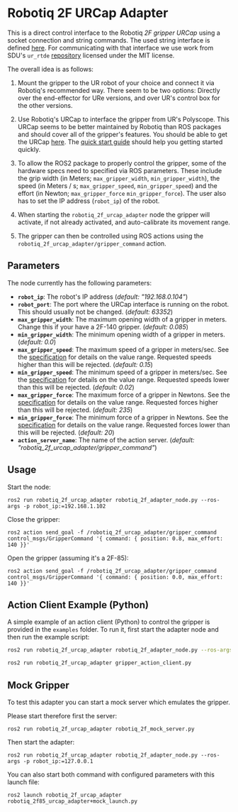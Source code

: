 # Robotiq 2F URCap Adapter

This is a direct control interface to the Robotiq *2F gripper URCap* using a socket connection and string commands.
The used string interface is defined
[here](https://dof.robotiq.com/discussion/2420/control-robotiq-gripper-mounted-on-ur-robot-via-socket-communication-python).
For communicating with that interface we use work from SDU's `ur_rtde`
[repository](https://gitlab.com/sdurobotics/ur_rtde/blob/master/doc/_static/robotiq_gripper.py)
licensed under the MIT license.

The overall idea is as follows:

1) Mount the gripper to the UR robot of your choice and connect it via
Robotiq's recommended way. There seem to be two options: Directly over the
end-effector for URe versions, and over UR's control box for the other
versions.

2) Use Robotiq's URCap to interface the gripper from UR's Polyscope. This
URCap seems to be better maintained by Robotiq than ROS packages and should cover all of the
gripper's features. You should be able to get the URCap
[here](https://robotiq.com/products/2f85-140-adaptive-robot-gripper?ref=nav_product_new_button). The
[quick start
guide](https://blog.robotiq.com/hubfs/Support%20Documents/QSG/Quick_start_2Finger_e-Series_nocropmarks_EN.pdf)
should help you getting started quickly.

3) To allow the ROS2 package to properly control the gripper, some of the hardware specs need to specified via ROS parameters.
These include the grip width (in Meters; `max_gripper_width`, `min_gripper_width`), the speed (in Meters / s; `max_gripper_speed`, `min_gripper_speed`) and the effort (in Newton; `max_gripper_force` `min_gripper_force`).
The user also has to set the IP address (`robot_ip`) of the robot.

4) When starting the `robotiq_2f_urcap_adapter` node the gripper will activate, if not already activated, and auto-calibrate its movement range.

5) The gripper can then be controlled using ROS actions using the `robotiq_2f_urcap_adapter/gripper_command` action.

## Parameters
The node currently has the following parameters:

- **`robot_ip`**:
  The robot's IP address
  (*default: "192.168.0.104"*)
- **`robot_port`**:
  The port where the URCap interface is running on the robot. This should usually not be changed.
  (*default: 63352*)
- **`max_gripper_width`**:
  The maximum opening width of a gripper in meters. Change this if your have a 2F-140 gripper.
  (*default: 0.085*)
- **`min_gripper_width`**:
  The minimum opening width of a gripper in meters.
  (*default: 0.0*)
- **`max_gripper_speed`**:
  The maximum speed of a gripper in meters/sec. See the
  [specification](https://robotiq.com/products/2f85-140-adaptive-robot-gripper?ref=nav_product_new_button)
  for details on the value range. Requested speeds higher than this will be rejected.
  (*default: 0.15*)
- **`min_gripper_speed`**:
  The minimum speed of a gripper in meters/sec. See the
  [specification](https://robotiq.com/products/2f85-140-adaptive-robot-gripper?ref=nav_product_new_button)
  for details on the value range. Requested speeds lower than this will be rejected.
  (*default: 0.02*)
- **`max_gripper_force`**:
  The maximum force of a gripper in Newtons. See the
  [specification](https://robotiq.com/products/2f85-140-adaptive-robot-gripper?ref=nav_product_new_button)
  for details on the value range. Requested forces higher than this will be rejected.
  (*default: 235*)
- **`min_gripper_force`**:
  The minimum force of a gripper in Newtons. See the
  [specification](https://robotiq.com/products/2f85-140-adaptive-robot-gripper?ref=nav_product_new_button)
  for details on the value range. Requested forces lower than this will be rejected.
  (*default: 20*)
- **`action_server_name`**:
  The name of the action server.
  (*default: "robotiq_2f_urcap_adapter/gripper_command"*)

## Usage
Start the node:

```
ros2 run robotiq_2f_urcap_adapter robotiq_2f_adapter_node.py --ros-args -p robot_ip:=192.168.1.102
```

Close the gripper:
```
ros2 action send_goal -f /robotiq_2f_urcap_adapter/gripper_command control_msgs/GripperCommand '{ command: { position: 0.8, max_effort: 140 }}'
```

Open the gripper (assuming it's a 2F-85):
```
ros2 action send_goal -f /robotiq_2f_urcap_adapter/gripper_command control_msgs/GripperCommand '{ command: { position: 0.0, max_effort: 140 }}'
```

## Action Client Example (Python)

A simple example of an action client (Python) to control the gripper is provided in the `examples` folder. To run it, first start the adapter node and then run the example script:

```bash
ros2 run robotiq_2f_urcap_adapter robotiq_2f_adapter_node.py --ros-args -p robot_ip:=192.168.1.102

ros2 run robotiq_2f_urcap_adapter gripper_action_client.py
```



## Mock Gripper

To test this adapter you can start a mock server which emulates the gripper. 

Please start therefore first the server:

```
ros2 run robotiq_2f_urcap_adapter robotiq_2f_mock_server.py
```

Then start the adapter:

```
ros2 run robotiq_2f_urcap_adapter robotiq_2f_adapter_node.py --ros-args -p robot_ip:=127.0.0.1
```

You can also start both command with configured parameters with this launch file:

```
ros2 launch robotiq_2f_urcap_adapter robotiq_2f85_urcap_adapter+mock_launch.py
```
